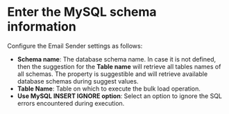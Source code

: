 # Enter the MySQL schema information

Configure the Email Sender settings as follows:

* **Schema name**: The database schema name. In case it is not defined, then the suggestion for the **Table name** will retrieve all tables names of all schemas. The property is suggestible and will retrieve available database schemas during suggest values.
* **Table Name**: Table on which to execute the bulk load operation.
* **Use MySQL INSERT IGNORE option**: Select an option to ignore the SQL errors encountered during execution.
